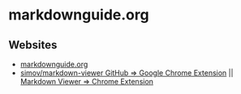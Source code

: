 # markdownguide.org

## Websites

* [markdownguide.org](https://www.markdownguide.org/)
* [simov/markdown-viewer GitHub => Google Chrome Extension](https://github.com/simov/markdown-viewer) || [Markdown Viewer => Chrome Extension](https://chrome.google.com/webstore/detail/markdown-viewer/ckkdlimhmcjmikdlpkmbgfkaikojcbjk)
